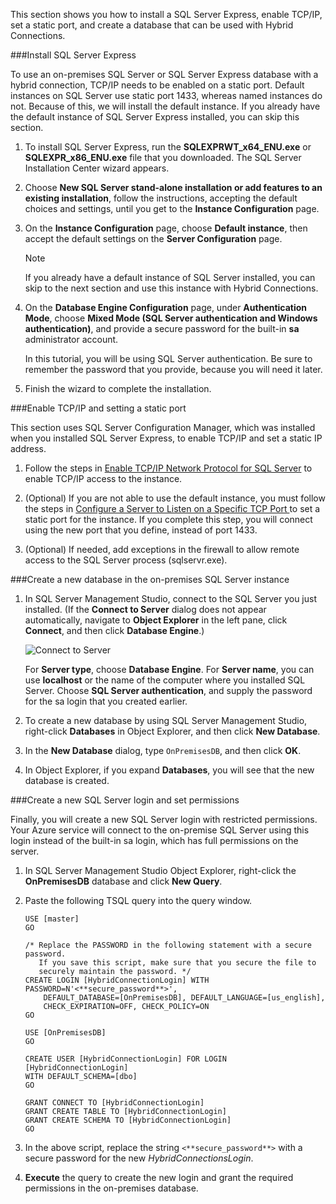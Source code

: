 This section shows you how to install a SQL Server Express, enable TCP/IP, set a static port, and create a database that can be used with Hybrid Connections.  

###Install SQL Server Express

To use an on-premises SQL Server or SQL Server Express database with a hybrid connection, TCP/IP needs to be enabled on a static port. Default instances on SQL Server use static port 1433, whereas named instances do not. Because of this, we will install the default instance. If you already have the default instance of SQL Server Express installed, you can skip this section.

1. To install SQL Server Express, run the **SQLEXPRWT_x64_ENU.exe** or **SQLEXPR_x86_ENU.exe** file that you downloaded. The SQL Server Installation Center wizard appears.

2. Choose **New SQL Server stand-alone installation or add features to an existing installation**, follow the instructions, accepting the default choices and settings, until you get to the **Instance Configuration** page.

3. On the **Instance Configuration** page, choose **Default instance**, then accept the default settings on the **Server Configuration** page.

    >[!NOTE]
    >If you already have a default instance of SQL Server installed, you can skip to the next section and use this instance with Hybrid Connections. 

5. On the **Database Engine Configuration** page, under **Authentication Mode**, choose **Mixed Mode (SQL Server authentication and Windows authentication)**, and provide a secure password for the built-in **sa** administrator account.

    In this tutorial, you will be using SQL Server authentication. Be sure to remember the password that you provide, because you will need it later.

6. Finish the wizard to complete the installation.

###Enable TCP/IP and setting a static port

This section uses SQL Server Configuration Manager, which was installed when you installed SQL Server Express, to enable TCP/IP and set a static IP address. 

1. Follow the steps in [Enable TCP/IP Network Protocol for SQL Server](http://technet.microsoft.com/library/hh231672%28v=sql.110%29.aspx) to enable TCP/IP access to the instance.

2. (Optional) If you are not able to use the default instance, you must follow the steps in [Configure a Server to Listen on a Specific TCP Port ](https://msdn.microsoft.com/library/ms177440.aspx) to set a static port for the instance. If you complete this step, you will connect using the new port that you define, instead of port 1433.

3. (Optional) If needed, add exceptions in the firewall to allow remote access to the SQL Server process (sqlservr.exe).

###Create a new database in the on-premises SQL Server instance

1. In SQL Server Management Studio, connect to the SQL Server you just installed. (If the **Connect to Server** dialog does not appear automatically, navigate to **Object Explorer** in the left pane, click **Connect**, and then click **Database Engine**.) 	

    ![Connect to Server](./media/hybrid-connections-create-on-premises-database/A04SSMSConnectToServer.png)

    For **Server type**, choose **Database Engine**. For **Server name**, you can use **localhost** or the name of the computer where you installed SQL Server. Choose **SQL Server authentication**, and supply the password for the sa login that you created earlier. 

2. To create a new database by using SQL Server Management Studio, right-click **Databases** in Object Explorer, and then click **New Database**.

3. In the **New Database** dialog, type `OnPremisesDB`, and then click **OK**. 

4. In Object Explorer, if you expand **Databases**, you will see that the new database is created.

###Create a new SQL Server login and set permissions

Finally, you will create a new SQL Server login with restricted permissions. Your Azure service will connect to the on-premise SQL Server using this login instead of the built-in sa login, which has full permissions on the server.

1. In SQL Server Management Studio Object Explorer, right-click the **OnPremisesDB** database and click **New Query**.

2.  Paste the following TSQL query into the query window.

    ```
    USE [master]
    GO

    /* Replace the PASSWORD in the following statement with a secure password. 
       If you save this script, make sure that you secure the file to 
       securely maintain the password. */ 
    CREATE LOGIN [HybridConnectionLogin] WITH PASSWORD=N'<**secure_password**>', 
        DEFAULT_DATABASE=[OnPremisesDB], DEFAULT_LANGUAGE=[us_english], 
        CHECK_EXPIRATION=OFF, CHECK_POLICY=ON
    GO

    USE [OnPremisesDB]
    GO

    CREATE USER [HybridConnectionLogin] FOR LOGIN [HybridConnectionLogin] 
    WITH DEFAULT_SCHEMA=[dbo]
    GO

    GRANT CONNECT TO [HybridConnectionLogin]
    GRANT CREATE TABLE TO [HybridConnectionLogin]
    GRANT CREATE SCHEMA TO [HybridConnectionLogin]
    GO  
    ```

3. In the above script, replace the string `<**secure_password**>` with a secure password for the new *HybridConnectionsLogin*.

4. **Execute** the query to create the new login and grant the required permissions in the on-premises database.